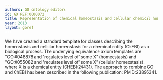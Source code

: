 ```yaml
--- 
authors: GO ontology editors
id: GO_REF:0000072
title: Representation of chemical homeostasis and cellular chemical homeostasisl as biological process in the Gene Ontology
year: 2013
layout: goref
---
```


We have created a standard template for classes describing the homeostasis and cellular homeostasis for a chemical entity (ChEBI) as a biological process. The underlying equivalence axiom templates are "GO:0048878 and 'regulates level of' some X" (homeostasis) and "GO:0055082 and 'regulates level of' some X" (cellular homeostasis), where X is a chemical entity (CHEBI:24431). The approach to combine GO and ChEBI has been described in the following publication: PMID:23895341.
